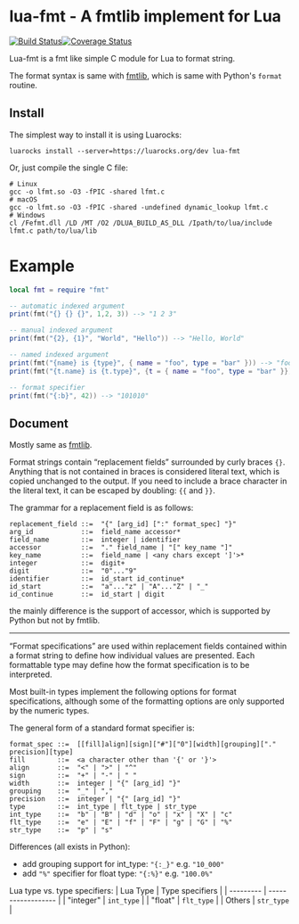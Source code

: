 # lua-fmt - A fmtlib implement for Lua

[![Build Status](https://travis-ci.org/starwing/lua-fmt.svg?branch=master)](https://travis-ci.org/starwing/lua-fmt)[![Coverage Status](https://coveralls.io/repos/github/starwing/lua-fmt/badge.svg?branch=master)](https://coveralls.io/github/starwing/lua-fmt?branch=master)


Lua-fmt is a fmt like simple C module for Lua to format string.

The format syntax is same with
[fmtlib](https://fmt.dev/latest/syntax.html), which is same with
Python's `format` routine.

## Install

The simplest way to install it is using Luarocks:

```shell
luarocks install --server=https://luarocks.org/dev lua-fmt
```

Or, just compile the single C file:

```shell
# Linux
gcc -o lfmt.so -O3 -fPIC -shared lfmt.c
# macOS
gcc -o lfmt.so -O3 -fPIC -shared -undefined dynamic_lookup lfmt.c
# Windows
cl /Fefmt.dll /LD /MT /O2 /DLUA_BUILD_AS_DLL /Ipath/to/lua/include lfmt.c path/to/lua/lib
```

# Example

```lua
local fmt = require "fmt"

-- automatic indexed argument
print(fmt("{} {} {}", 1,2, 3)) --> "1 2 3"

-- manual indexed argument
print(fmt("{2}, {1}", "World", "Hello")) --> "Hello, World"

-- named indexed argument
print(fmt("{name} is {type}", { name = "foo", type = "bar" })) --> "foo is bar"
print(fmt("{t.name} is {t.type}", {t = { name = "foo", type = "bar" }})) --> "foo is bar"

-- format specifier
print(fmt("{:b}", 42)) --> "101010"

```

## Document

Mostly same as [fmtlib](https://fmt.dev/latest/syntax.html).

Format strings contain “replacement fields” surrounded by curly braces
`{}`. Anything that is not contained in braces is considered literal
text, which is copied unchanged to the output. If you need to include
a brace character in the literal text, it can be escaped by doubling:
`{{` and `}}`.

The grammar for a replacement field is as follows:

```
replacement_field ::=  "{" [arg_id] [":" format_spec] "}"
arg_id            ::=  field_name accessor*
field_name        ::=  integer | identifier
accessor          ::=  "." field_name | "[" key_name "]"
key_name          ::=  field_name | <any chars except ']'>*
integer           ::=  digit+
digit             ::=  "0"..."9"
identifier        ::=  id_start id_continue*
id_start          ::=  "a"..."z" | "A"..."Z" | "_"
id_continue       ::=  id_start | digit
```

the mainly difference is the support of accessor, which is supported
by Python but not by fmtlib.

- - -

“Format specifications” are used within replacement fields contained
within a format string to define how individual values are presented.
Each formattable type may define how the format specification is to be
interpreted.

Most built-in types implement the following options for format
specifications, although some of the formatting options are only
supported by the numeric types.

The general form of a standard format specifier is:

```
format_spec ::=  [[fill]align][sign]["#"]["0"][width][grouping]["." precision][type]
fill        ::=  <a character other than '{' or '}'>
align       ::=  "<" | ">" | "^"
sign        ::=  "+" | "-" | " "
width       ::=  integer | "{" [arg_id] "}"
grouping    ::=  "_" | ","
precision   ::=  integer | "{" [arg_id] "}"
type        ::=  int_type | flt_type | str_type
int_type    ::=  "b" | "B" | "d" | "o" | "x" | "X" | "c"
flt_type    ::=  "e" | "E" | "f" | "F" | "g" | "G" | "%"
str_type    ::=  "p" | "s"
```

Differences (all exists in Python):
- add grouping support for int_type: `"{:_}"` e.g. `"10_000"`
- add `"%"` specifier for float type: `"{:%}"` e.g. `"100.0%"`

Lua type vs. type specifiers:
| Lua Type  | Type specifiers    |
| --------- | ------------------ |
| "integer" | `int_type` |
| "float"   | `flt_type` |
| Others    | `str_type` |


